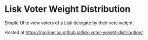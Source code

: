 # Lisk Voter Weight Distribution
Simple UI to view voters of a Lisk delegate by their vote weight

Hosted at https://morinelloa.github.io/lisk-voter-weight-distribution/
